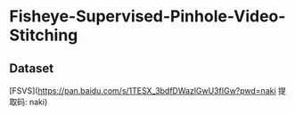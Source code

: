 # Fisheye-Supervised-Pinhole-Video-Stitching

## Dataset
[FSVS](https://pan.baidu.com/s/1TESX_3bdfDWazlGwU3fIGw?pwd=naki 提取码: naki) 
